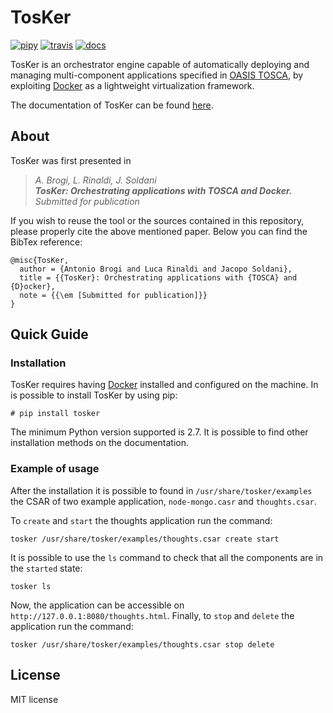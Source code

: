 # TosKer
[![pipy](https://img.shields.io/pypi/v/tosker.svg)](https://pypi.python.org/pypi/tosker)
[![travis](https://travis-ci.org/di-unipi-socc/TosKer.svg?branch=master)](https://travis-ci.org/di-unipi-socc/TosKer)
[![docs](https://readthedocs.org/projects/tosker/badge/)](http://tosker.readthedocs.io/en/latest)
<!-- [![Updates](https://pyup.io/repos/github/lucarin91/tosker/shield.svg)](https://pyup.io/repos/github/lucarin91/tosker/) -->

TosKer is an orchestrator engine capable of automatically deploying and managing multi-component applications specified in [OASIS TOSCA](https://www.oasis-open.org/committees/tc_home.php?wg_abbrev=tosca), by exploiting [Docker](https://www.docker.com) as a lightweight virtualization framework.

The documentation of TosKer can be found [here](https://tosker.readthedocs.io).

## About
TosKer was first presented in 
> _A. Brogi, L. Rinaldi, J. Soldani <br>
> **TosKer: Orchestrating applications with TOSCA and Docker.** <br>
> Submitted for publication_ 

If you wish to reuse the tool or the sources contained in this repository, please properly cite the above mentioned paper. Below you can find the BibTex reference:
```
@misc{TosKer,
  author = {Antonio Brogi and Luca Rinaldi and Jacopo Soldani},
  title = {{TosKer}: Orchestrating applications with {TOSCA} and {D}ocker},
  note = {{\em [Submitted for publication]}}
}
```

## Quick Guide

### Installation
TosKer requires having [Docker](https://www.docker.com) installed and configured on the machine. In is possible to install TosKer by using pip:
```
# pip install tosker
```
The minimum Python version supported is 2.7. It is possible to find other installation methods on the documentation.

### Example of usage
After the installation it is possible to found in `/usr/share/tosker/examples` the CSAR of two example application, `node-mongo.casr` and `thoughts.csar`.

To `create` and `start` the thoughts application run the command:
```
tosker /usr/share/tosker/examples/thoughts.csar create start
```

It is possible to use the `ls` command to check that all the components are in the `started` state:

```
tosker ls
```

Now, the application can be accessible on `http://127.0.0.1:8080/thoughts.html`.
Finally, to `stop` and `delete` the application run the command:
```
tosker /usr/share/tosker/examples/thoughts.csar stop delete
```

## License

MIT license

